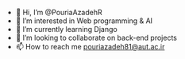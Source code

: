 - 👋 Hi, I’m @PouriaAzadehR
- 👀 I’m interested in Web programming & AI
- 🌱 I’m currently learning Django
- 💞️ I’m looking to collaborate on back-end projects 
- 📫 How to reach me pouriazadeh81@aut.ac.ir 

<!---
PouriaAzadehR/PouriaAzadehR is a ✨ special ✨ repository because its `README.md` (this file) appears on your GitHub profile.
You can click the Preview link to take a look at your changes.
--->
